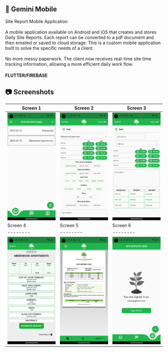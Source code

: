 ## :evergreen_tree: Gemini Mobile
Site Report Mobile Application
<br>
<br>
A mobile application available on Android and iOS that creates and stores Daily Site Reports. Each report can be converted to a pdf document and then emailed or saved to cloud storage. This is a custom mobile application built to solve the specific needs of a client. 
<br>
<br>
No more messy paperwork. The client now receives real-time site time tracking information, allowing a more efficient daily work flow.

#### FLUTTER/FIREBASE
## :camera: Screenshots
| Screen 1 | Screen 2 | Screen 3 |
| -------- | -------- | -------- |
| ![Screenshot 1](https://github.com/T-Pirozzini/gem-privacy/blob/main/Screenshot_1679522002.png?raw=true) | ![Screenshot 2](https://raw.githubusercontent.com/T-Pirozzini/gem-privacy/2fe768c8488cb96858c6ccd5ba3421b83e04c09e/Screenshot_1680139954.png) | ![Screenshot 3](https://raw.githubusercontent.com/T-Pirozzini/gem-privacy/2fe768c8488cb96858c6ccd5ba3421b83e04c09e/Screenshot_1680139959.png) |
| Screen 4 | Screen 5 | Screen 6 |
| -------- | -------- | -------- |
| ![Screenshot 4](https://raw.githubusercontent.com/T-Pirozzini/gem-privacy/2fe768c8488cb96858c6ccd5ba3421b83e04c09e/Screenshot_1680139973.png) | ![Screenshot 5](https://raw.githubusercontent.com/T-Pirozzini/gem-privacy/2fe768c8488cb96858c6ccd5ba3421b83e04c09e/Screenshot_1680140024.png) | ![Screenshot 6](https://raw.githubusercontent.com/T-Pirozzini/gem-privacy/2fe768c8488cb96858c6ccd5ba3421b83e04c09e/Screenshot_1680139946.png) |

